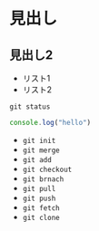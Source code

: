 # 見出し 

## 見出し2

- リスト1
- リスト2

`git status`

```js
console.log("hello")
```

- `git init`
- `git merge`
- `git add`
- `git checkout`
- `git brnach`
- `git pull`
- `git push`
- `git fetch`
- `git clone`